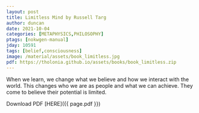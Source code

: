 ```yaml
---
layout: post
title: Limitless Mind by Russell Targ
author: duncan
date: 2021-10-04
categories: [METAPHYSICS,PHILOSOPHY]
ptags: [nokwgen-manual]
jday: 10591
tags: [belief,consciousness]
image: /material/assets/book_limitless.jpg
pdf: https://tholonia.github.io/assets/books/book_limitless.zip
---
```

When we learn, we change what we believe and how we interact with the world. This changes who we are as people and what we can achieve. They come to believe their potential is limited.
<!--more-->

Download PDF  [HERE]({{ page.pdf }})

